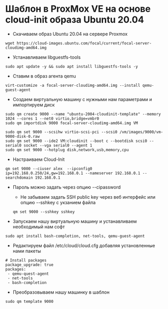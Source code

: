 # Шаблон в ProxMox VE на основе cloud-init образа Ubuntu 20.04

- Скачиваем образ Ubuntu 20.04 на сервере Proxmox
```
wget https://cloud-images.ubuntu.com/focal/current/focal-server-cloudimg-amd64.img
```
- Устанавливаем libguestfs-tools
```
sudo apt update -y && sudo apt install libguestfs-tools -y
```
- Ставим в образ агента qemu
```
virt-customize -a focal-server-cloudimg-amd64.img --install qemu-guest-agent
```
- Создаем виртуальную машину с нужными нам параметрами и импортируем диск
```
sudo qm create 9000 --name "ubuntu-2004-cloudinit-template" --memory 1024 --cores 1 --net0 virtio,bridge=vmbr0
sudo qm importdisk 9000 focal-server-cloudimg-amd64.img VM

sudo qm set 9000 --scsihw virtio-scsi-pci --scsi0 /vm/images/9000/vm-9000-disk-0.raw
sudo qm set 9000 --ide2 VM:cloudinit --boot c --bootdisk scsi0 --serial0 socket --vga serial0 --agent 1
sudo qm set 9000 --hotplug disk,network,usb,memory,cpu
```
- Настраиваем Cloud-Init
```
qm set 9000 --ciuser alex  --ipconfig0 ip=192.168.0.250/24,gw=192.168.0.1 --nameserver 192.168.0.1 --searchdomain 192.168.0.1 
```
   
   - Пароль можно задать через опцию --cipassword 
      - Не забываем задать SSH public key через веб интерфейс или опцию --sshkey с укзанием файла
      ```
      qm set 9000 --sshkey sshkey
      ```

- Запускаем нашу виртуальную машину и устанавливаем необходимый нам софт
```
sudo apt install bash-completion, net-tools, qemu-guest-agent
```
- Редактируем файл /etc/cloud/cloud.cfg добавляя установленные нами пакеты
~~~
# Install packages
package_upgrade: true
packages:
 - qemu-quest-agent
 - net-tools
 - bash-completion
~~~
- Преобразовываем нашу машинку в шаблон
```
sudo qm template 9000
```